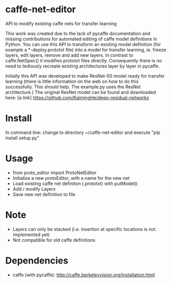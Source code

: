 # caffe-net-editor
API to modify existing caffe nets for transfer learning

This work was created due to the lack of pycaffe documentation and missing contributions for automated editing of caffe model definitions in Python. You can use this API to transform an existing model definition (for example a *-deploy.prototxt file) into a model for transfer learning, ie. freeze layers, edit layers, remove and add new layers. In contrast to caffe.NetSpec() it modifies prototxt files directly. Consequently there is no need to tediously recreate existing architectures layer by layer in pycaffe. 

Initially this API was developed to make ResNet-50 model ready for transfer learning (there is little information on the web on how to do this successfully. This should help. The example.py uses the ResNet architecture.)
The original ResNet model can be found and downloaded here:
[a link] https://github.com/KaimingHe/deep-residual-networks

# Install
In command line: change to directory ~/caffe-net-editor and execute "pip install setup.py"


# Usage
* from proto_editor import ProtoNetEditor
* Initialize a new protoEditor, with a name for the new net
* Load existing caffe net definiton (.prototxt) with putModel()
* Add / modify Layers
* Save new net definition to file

# Note

* Layers can only be stacked (i.e. insertion at specific locations is not implemented yet)
* Not compatible for old caffe definitions

# Dependencies

* caffe (with pycaffe): http://caffe.berkeleyvision.org/installation.html
